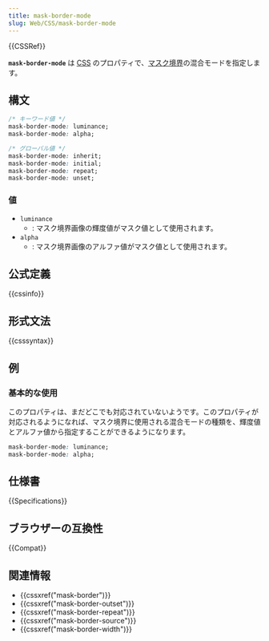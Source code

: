 ```yaml
---
title: mask-border-mode
slug: Web/CSS/mask-border-mode
---
```


{{CSSRef}}

**`mask-border-mode`** は [CSS](/ja/docs/Web/CSS) のプロパティで、[マスク境界](/ja/docs/Web/CSS/mask-border)の混合モードを指定します。

## 構文

```css
/* キーワード値 */
mask-border-mode: luminance;
mask-border-mode: alpha;

/* グローバル値 */
mask-border-mode: inherit;
mask-border-mode: initial;
mask-border-mode: repeat;
mask-border-mode: unset;
```

### 値

- `luminance`
  - : マスク境界画像の輝度値がマスク値として使用されます。
- `alpha`
  - : マスク境界画像のアルファ値がマスク値として使用されます。

## 公式定義

{{cssinfo}}

## 形式文法

{{csssyntax}}

## 例

### 基本的な使用

このプロパティは、まだどこでも対応されていないようです。このプロパティが対応されるようになれば、マスク境界に使用される混合モードの種類を、輝度値とアルファ値から指定することができるようになります。

```css
mask-border-mode: luminance;
mask-border-mode: alpha;
```

## 仕様書

{{Specifications}}

## ブラウザーの互換性

{{Compat}}

## 関連情報

- {{cssxref("mask-border")}}
- {{cssxref("mask-border-outset")}}
- {{cssxref("mask-border-repeat")}}
- {{cssxref("mask-border-source")}}
- {{cssxref("mask-border-width")}}
